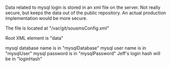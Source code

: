 Data related to mysql login is stored in an xml file on the server. Not really secure, but keeps the data out of the public repository. An actual production implementation would be more secure.

The file is located at "/var/git/sousmsConfig.xml"

Root XML element is "data"

mysql database name is in "mysqlDatabase"
mysql user name is in "mysqlUser"
mysql password is in "mysqlPassword"
Jeff's login hash will be in "loginHash"